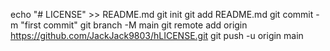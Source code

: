 echo "# LICENSE" >> README.md
git init
git add README.md
git commit -m "first commit"
git branch -M main
git remote add origin https://github.com/JackJack9803/hLICENSE.git
git push -u origin main
